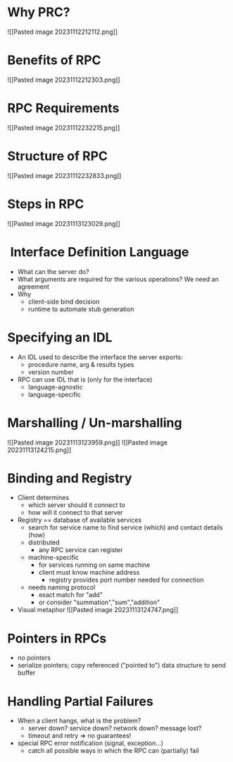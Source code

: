 # Why PRC?
![[Pasted image 20231112212112.png]]
# Benefits of RPC
![[Pasted image 20231112212303.png]]
# RPC Requirements
![[Pasted image 20231112232215.png]]
# Structure of RPC
![[Pasted image 20231112232833.png]]
# Steps in RPC
![[Pasted image 20231113123029.png]]
#  Interface Definition Language
- What can the server do?
- What arguments are required for the various operations? We need an agreement
- Why 
	- client-side bind decision
	- runtime to automate stub generation
# Specifying an IDL
- An IDL used to describe the interface the server exports:
	- procedure name, arg & results types
	- version  number
- RPC can use IDL that is (only for the interface)
	- language-agnostic
	- language-specific
# Marshalling / Un-marshalling
![[Pasted image 20231113123959.png]]
![[Pasted image 20231113124215.png]]
# Binding and Registry
- Client determines
	- which server should it connect to
	- how will it connect to that server
- Registry == database of available services
	- search for service name to find service (which) and contact details (how)
	- distributed
		- any RPC service can register
	- machine-specific
		- for services running on same machine
		- client must know machine address
			- registry provides port number needed for connection
	- needs naming protocol
		- exact match for "add"
		- or consider "summation","sum","addition"
- Visual metaphor
![[Pasted image 20231113124747.png]]
# Pointers in RPCs
- no pointers 
- serialize pointers; copy referenced ("pointed to") data structure to send buffer
# Handling Partial Failures
- When a client hangs, what is the problem?
	- server down? service down? network down? message lost?
	- timeout and retry => no guarantees!
- special RPC error notification (signal, exception...)
	- catch all possible ways in which the RPC can (partially) fail
